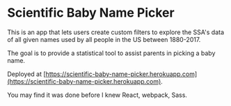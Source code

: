 # Scientific Baby Name Picker

This is an app that lets users create custom filters to explore the SSA's data of all given names used by all people in the US between 1880-2017.

The goal is to provide a statistical tool to assist parents in picking a baby name.

Deployed at [https://scientific-baby-name-picker.herokuapp.com](https://scientific-baby-name-picker.herokuapp.com).

You may find it was done before I knew React, webpack, Sass.
